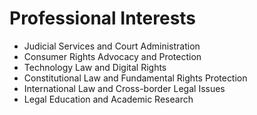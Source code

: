 # Professional Interests

- Judicial Services and Court Administration
- Consumer Rights Advocacy and Protection
- Technology Law and Digital Rights
- Constitutional Law and Fundamental Rights Protection
- International Law and Cross-border Legal Issues
- Legal Education and Academic Research
